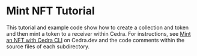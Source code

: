 # Mint NFT Tutorial

This tutorial and example code show how to create a collection and token and then mint a token to a receiver within Cedra. For instructions, see [Mint an NFT with Cedra CLI](https://cedra.dev/guides/nfts/mint-nft-cli) on Cedra.dev and the code comments within the source files of each subdirectory.
